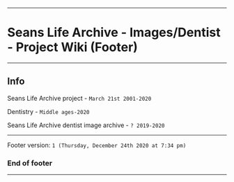 
***

# Seans Life Archive - Images/Dentist - Project Wiki (Footer)

***

## Info

Seans Life Archive project - `March 21st 2001-2020`

Dentistry - `Middle ages-2020`

Seans Life Archive dentist image archive - `? 2019-2020`

***

Footer version: `1 (Thursday, December 24th 2020 at 7:34 pm)`

### End of footer

***

